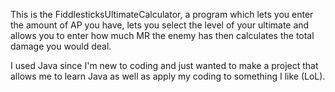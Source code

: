 This is the FiddlesticksUltimateCalculator, a program which lets you enter the amount of AP you have, lets you select the level of your ultimate and allows you to enter how much MR the enemy has then calculates the total damage you would deal.

I used Java since I'm new to coding and just wanted to make a project that allows me to learn Java as well as apply my coding to something I like (LoL).

